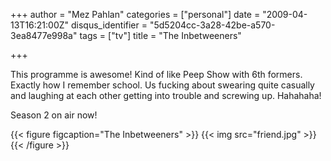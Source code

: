 +++
author = "Mez Pahlan"
categories = ["personal"]
date = "2009-04-13T16:21:00Z"
disqus_identifier = "5d5204cc-3a28-42be-a570-3ea8477e998a"
tags = ["tv"]
title = "The Inbetweeners"

+++

This programme is awesome! Kind of like Peep Show with 6th formers. Exactly how I remember school. Us fucking about
swearing quite casually and laughing at each other getting into trouble and screwing up. Hahahaha!

Season 2 on air now!

{{< figure figcaption="The Inbetweeners" >}}
    {{< img src="friend.jpg" >}}
{{< /figure >}}

<!--more-->